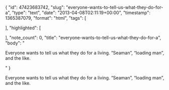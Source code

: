 {
  "id": 47423683742,
  "slug": "everyone-wants-to-tell-us-what-they-do-for-a",
  "type": "text",
  "date": "2013-04-08T02:11:19+00:00",
  "timestamp": 1365387079,
  "format": "html",
  "tags": [

  ],
  "highlighted": [

  ],
  "note_count": 0,
  "title": "everyone-wants-to-tell-us-what-they-do-for-a",
  "body": "<p>Everyone wants to tell us what they do for a living. &ldquo;Seaman&rdquo;, &ldquo;loading man&rdquo;, and the like.</p>"
}

<p>Everyone wants to tell us what they do for a living. &ldquo;Seaman&rdquo;, &ldquo;loading man&rdquo;, and the like.</p>